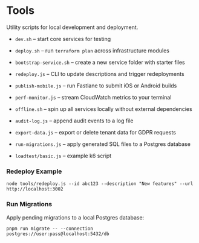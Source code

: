 # Tools

Utility scripts for local development and deployment.

- `dev.sh` – start core services for testing
- `deploy.sh` – run `terraform plan` across infrastructure modules
- `bootstrap-service.sh` – create a new service folder with starter files
- `redeploy.js` – CLI to update descriptions and trigger redeployments
- `publish-mobile.js` – run Fastlane to submit iOS or Android builds
- `perf-monitor.js` – stream CloudWatch metrics to your terminal
- `offline.sh` – spin up all services locally without external dependencies
- `audit-log.js` – append audit events to a log file
- `export-data.js` – export or delete tenant data for GDPR requests
- `run-migrations.js` – apply generated SQL files to a Postgres database

- `loadtest/basic.js` – example k6 script

### Redeploy Example

```
node tools/redeploy.js --id abc123 --description "New features" --url http://localhost:3002
```

### Run Migrations

Apply pending migrations to a local Postgres database:

```
pnpm run migrate -- --connection postgres://user:pass@localhost:5432/db
```
